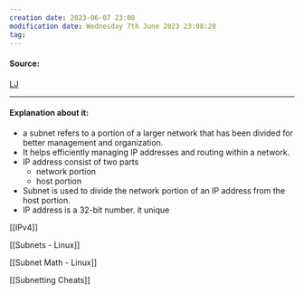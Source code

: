 ```yaml
---
creation date: 2023-06-07 23:08
modification date: Wednesday 7th June 2023 23:08:28
tag: 
---
```


#### Source:
[LJ](https://linuxjourney.com/lesson/ipv4)

--------------------------------------

#### Explanation about it:

* a subnet refers to a portion of a larger network that has been divided for better management and organization.
* It helps efficiently managing IP addresses and routing within a network.
* IP address consist of two parts
	* network portion
	* host portion
* Subnet is used to divide the network portion of an IP address from the host portion.
* IP address is a 32-bit number. it unique

[[IPv4]]

[[Subnets - Linux]]

[[Subnet Math - Linux]]

[[Subnetting Cheats]]

